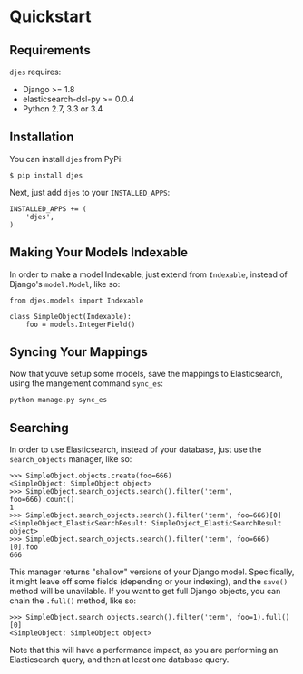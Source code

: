 Quickstart
==========

Requirements
------------

`djes` requires:

  - Django >= 1.8
  - elasticsearch-dsl-py >= 0.0.4
  - Python 2.7, 3.3 or 3.4

Installation
------------

You can install `djes` from PyPi:

    $ pip install djes

Next, just add `djes` to your `INSTALLED_APPS`:

    INSTALLED_APPS += (
        'djes',
    )

Making Your Models Indexable
----------------------------

In order to make a model Indexable, just extend from `Indexable`, instead of Django's `model.Model`, like so:

    from djes.models import Indexable

    class SimpleObject(Indexable):
        foo = models.IntegerField()

Syncing Your Mappings
--------------------

Now that youve setup some models, save the mappings to Elasticsearch, using the mangement command `sync_es`:

    python manage.py sync_es

Searching
---------

In order to use Elasticsearch, instead of your database, just use the `search_objects` manager, like so:

    >>> SimpleObject.objects.create(foo=666)
    <SimpleObject: SimpleObject object>
    >>> SimpleObject.search_objects.search().filter('term', foo=666).count()
    1
    >>> SimpleObject.search_objects.search().filter('term', foo=666)[0]
    <SimpleObject_ElasticSearchResult: SimpleObject_ElasticSearchResult object>
    >>> SimpleObject.search_objects.search().filter('term', foo=666)[0].foo
    666

This manager returns "shallow" versions of your Django model. Specifically, it might leave off some fields (depending or your indexing), and the `save()` method will be unavilable. If you want to get full Django objects, you can chain the `.full()` method, like so:

    >>> SimpleObject.search_objects.search().filter('term', foo=1).full()[0]
    <SimpleObject: SimpleObject object>

Note that this will have a performance impact, as you are performing an Elasticsearch query, and then at least one database query.
